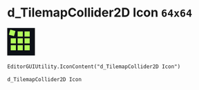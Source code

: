 # d_TilemapCollider2D Icon `64x64`
<img src="/img/d_TilemapCollider2D%20Icon.png" width=64 height=64>

``` CSharp
EditorGUIUtility.IconContent("d_TilemapCollider2D Icon")
```
```
d_TilemapCollider2D Icon
```
